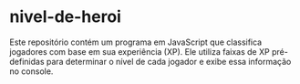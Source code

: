 # nivel-de-heroi
Este repositório contém um programa em JavaScript que classifica jogadores com base em sua experiência (XP). Ele utiliza faixas de XP pré-definidas para determinar o nível de cada jogador e exibe essa informação no console.
